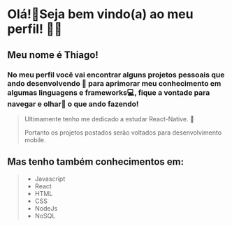 # Olá!👋Seja bem vindo(a) ao meu perfil!  :tada::confetti_ball:

## Meu nome é Thiago!
### No meu perfil você vai encontrar alguns projetos pessoais que ando desenvolvendo :muscle: para aprimorar meu conhecimento em algumas linguagens e frameworks:computer:, fique a vontade para navegar e olhar:eyes: o que ando fazendo!

> Ultimamente tenho me dedicado a estudar React-Native. :iphone:
> 
> Portanto os projetos postados serão voltados para desenvolvimento mobile.
> 
## Mas tenho também conhecimentos em:
> - Javascript
> - React
> - HTML
> - CSS
> - NodeJs
> - NoSQL
